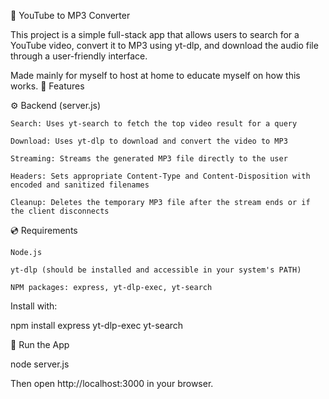 🎵 YouTube to MP3 Converter

This project is a simple full-stack app that allows users to search for a YouTube video, convert it to MP3 using yt-dlp, and download the audio file through a user-friendly interface.

Made mainly for myself to host at home to educate myself on how this works.
🧩 Features

⚙️ Backend (server.js)

    Search: Uses yt-search to fetch the top video result for a query

    Download: Uses yt-dlp to download and convert the video to MP3

    Streaming: Streams the generated MP3 file directly to the user

    Headers: Sets appropriate Content-Type and Content-Disposition with encoded and sanitized filenames

    Cleanup: Deletes the temporary MP3 file after the stream ends or if the client disconnects


💿 Requirements

    Node.js

    yt-dlp (should be installed and accessible in your system's PATH)

    NPM packages: express, yt-dlp-exec, yt-search

Install with:

npm install express yt-dlp-exec yt-search

🚀 Run the App

node server.js

Then open http://localhost:3000 in your browser.
